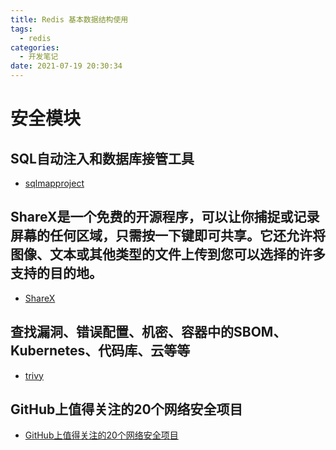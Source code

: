 ```yaml
---
title: Redis 基本数据结构使用
tags:
  - redis
categories:
  - 开发笔记 
date: 2021-07-19 20:30:34
---
```


# 安全模块
## SQL自动注入和数据库接管工具
- [sqlmapproject](https://github.com/sqlmapproject/sqlmap)

## ShareX是一个免费的开源程序，可以让你捕捉或记录屏幕的任何区域，只需按一下键即可共享。它还允许将图像、文本或其他类型的文件上传到您可以选择的许多支持的目的地。
- [ShareX](https://github.com/ShareX/ShareX)

## 查找漏洞、错误配置、机密、容器中的SBOM、Kubernetes、代码库、云等等
- [trivy](https://github.com/aquasecurity/trivy)

## GitHub上值得关注的20个网络安全项目
- [GitHub上值得关注的20个网络安全项目](https://www.wangan.com/p/11v76a6f977f2e17)